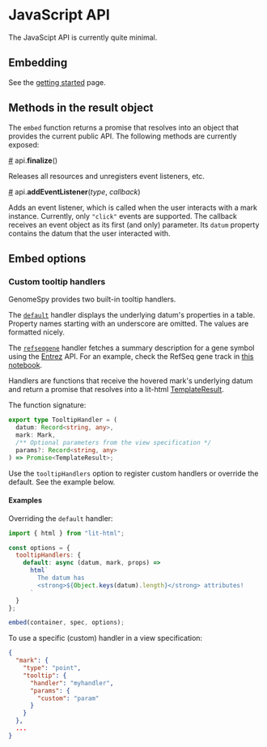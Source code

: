 # JavaScript API

The JavaScipt API is currently quite minimal.

## Embedding

See the [getting started](./getting-started.md) page.

## Methods in the result object

The `embed` function returns a promise that resolves into an object that provides
the current public API. The following methods are currently exposed:

<a name="api_finalize" href="#api_finalize">#</a>
api.<b>finalize</b>()

Releases all resources and unregisters event listeners, etc.

<a name="api_addEventListener" href="#api_addEventListener">#</a>
api.<b>addEventListener</b>(<i>type</i>, <i>callback</i>)

Adds an event listener, which is called when the user interacts with a mark
instance. Currently, only `"click"` events are supported. The callback receives
an event object as its first (and only) parameter. Its `datum` property
contains the datum that the user interacted with.

## Embed options

### Custom tooltip handlers

GenomeSpy provides two built-in tooltip handlers.

The
[`default`](https://github.com/tuner/genome-spy/blob/master/packages/genome-spy/src/utils/tooltip/dataTooltipHandler.js)
handler displays the underlying datum's properties in a table. Property names
starting with an underscore are omitted. The values are formatted nicely.

The
[`refseqgene`](https://github.com/tuner/genome-spy/blob/master/packages/genome-spy/src/utils/tooltip/refseqGeneTooltipHandler.js)
handler fetches a summary description for a gene symbol using the
[Entrez](https://www.ncbi.nlm.nih.gov/home/develop/api/) API. For an example,
check the RefSeq gene track in
[this notebook](https://observablehq.com/@tuner/annotation-tracks).

Handlers are functions that receive the hovered mark's underlying datum and
return a promise that resolves into a lit-html
[TemplateResult](https://lit.dev/docs/libraries/standalone-templates/).

The function signature:

```ts
export type TooltipHandler = (
  datum: Record<string, any>,
  mark: Mark,
  /** Optional parameters from the view specification */
  params?: Record<string, any>
) => Promise<TemplateResult>;
```

Use the `tooltipHandlers` option to register custom handlers or override the
default. See the example below.

#### Examples

Overriding the `default` handler:

```js
import { html } from "lit-html";

const options = {
  tooltipHandlers: {
    default: async (datum, mark, props) =>
      html`
        The datum has
        <strong>${Object.keys(datum).length}</strong> attributes!
      `
  }
};

embed(container, spec, options);
```

To use a specific (custom) handler in a view specification:

```json
{
  "mark": {
    "type": "point",
    "tooltip": {
      "handler": "myhandler",
      "params": {
        "custom": "param"
      }
    }
  },
  ...
}
```
